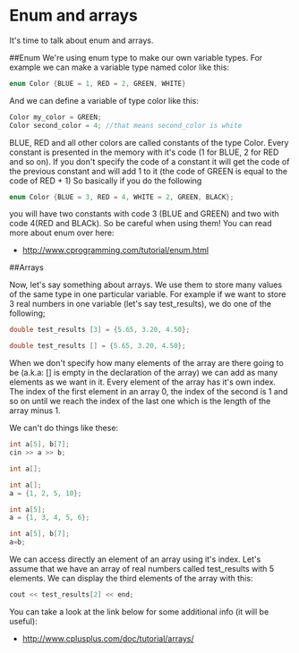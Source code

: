 Enum and arrays
=====================
It's time to talk about enum and arrays. 

##Enum
We're using enum type to make our own variable types.
For example we can make a variable type named color like this:
```C++
enum Color {BLUE = 1, RED = 2, GREEN, WHITE}
```
And we can define a variable of type color like this:
```C++
Color my_color = GREEN;
Color second_color = 4; //that means second_color is white
```
BLUE, RED and all other colors are called constants of the type Color. Every constant is presented in the memory with it's code (1 for BLUE, 2 for RED and so on).
If you don't specify the code of a constant it will get the code of the previous constant and will add 1 to it (the code of GREEN is equal to the code of RED + 1)
So basically if you do the following 
```C++
enum Color {BLUE = 3, RED = 4, WHITE = 2, GREEN, BLACK};
```
you will have two constants with code 3 (BLUE and GREEN) and two with code 4(RED and BLACk).
So be careful when using them!
You can read more about enum over here:
* http://www.cprogramming.com/tutorial/enum.html

##Arrays

Now, let's say something about arrays. We use them to store many values of the same type in one particular variable. For example if we want to store 3 real numbers in one variable (let's say test_results), we do one of the following;
```C++
double test_results [3] = {5.65, 3.20, 4.50};
```
```C++
double test_results [] = {5.65, 3.20, 4.50};
```
When we don't specify how many elements of the array are there going to be (a.k.a: [] is empty in the declaration of the array) we can add as many elements as we want in it.
Every element of the array has it's own index. The index of the first element in an array 0, the index of the second is 1 and so on until we reach the index of the last one which is the length of the array minus 1.

We can't do things like these:
```C++
int a[5], b[7];
cin >> a >> b;
```
```C++
int a[];
```
```C++
int a[];
a = {1, 2, 5, 10};
```
```C++
int a[5];
a = {1, 3, 4, 5, 6};
```
```C++
int a[5], b[7];
a=b;
```

We can access directly an element of an array using it's index. Let's assume that we have an array of real numbers called test_results with 5 elements. We can display the third elements of the array with this: 
```C++
cout << test_results[2] << end;
```  

You can take a look at the link below for some additional info (it will be useful):
* http://www.cplusplus.com/doc/tutorial/arrays/

